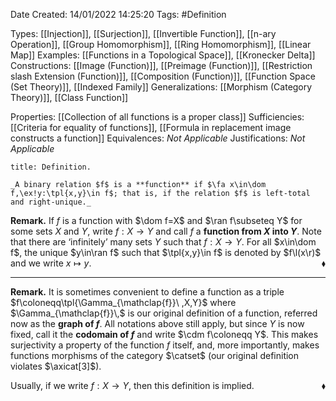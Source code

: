 <div class="topSpace"></div>

Date Created: 14/01/2022 14:25:20
Tags: #Definition

Types: [[Injection]], [[Surjection]], [[Invertible Function]], [[n-ary Operation]], [[Group Homomorphism]], [[Ring Homomorphism]], [[Linear Map]]
Examples: [[Functions in a Topological Space]], [[Kronecker Delta]]
Constructions: [[Image (Function)]], [[Preimage (Function)]], [[Restriction slash Extension (Function)]], [[Composition (Function)]], [[Function Space (Set Theory)]], [[Indexed Family]]
Generalizations: [[Morphism (Category Theory)]], [[Class Function]]

Properties: [[Collection of all functions is a proper class]]
Sufficiencies: [[Criteria for equality of functions]], [[Formula in replacement image constructs a function]]
Equivalences: _Not Applicable_
Justifications: _Not Applicable_

``` ad-Definition
title: Definition.

_A binary relation $f$ is a **function** if $\fa x\in\dom f,\ex!y:\tpl{x,y}\in f$; that is, if the relation $f$ is left-total and right-unique._

```

**Remark.** If $f$ is a function with $\dom f=X$ and $\ran f\subseteq Y$ for some sets $X$ and $Y$, write $f:X\to Y$ and call $f$ a **function from $X$ into $Y$**. Note that there are $\textrm{`}$infinitely$\textrm{'}$ many sets $Y$ such that $f:X\to Y$. For all $x\in\dom f$, the unique $y\in\ran f$ such that $\tpl{x,y}\in f$ is denoted by $f\l(x\r)$ and we write $x\mapsto y$.<span style="float:right;">$\blacklozenge$</span>

---

**Remark.** It is sometimes convenient to define a function as a triple $f\coloneqq\tpl{\Gamma_{\mathclap{f}}\ ,X,Y}$ where $\Gamma_{\mathclap{f}}\,$ is our original definition of a function, referred now as the **graph of $f$**. All notations above still apply, but since $Y$ is now fixed, call it the **codomain of $f$** and write $\cdm f\coloneqq Y$. This makes surjectivity a property of the function $f$ itself, and, more importantly, makes functions morphisms of the category $\catset$ (our original definition violates $\axicat[3]$).

Usually, if we write $f:X\to Y$, then this definition is implied.<span style="float:right;">$\blacklozenge$</span>
